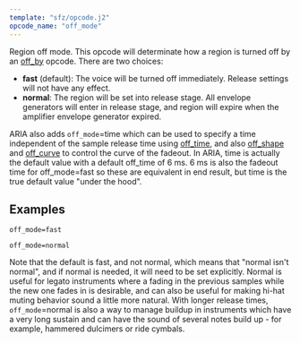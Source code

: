 ```yaml
---
template: "sfz/opcode.j2"
opcode_name: "off_mode"
---
```

Region off mode. This opcode will determinate how a region is turned off by an
[off_by] opcode. There are two choices:

- **fast** (default): The voice will be turned off immediately.
                      Release settings will not have any effect.
- **normal**: The region will be set into release stage. All envelope
              generators will enter in release stage, and region will expire
              when the amplifier envelope generator expired.

ARIA also adds `off_mode`=time which can be used to specify a time independent
of the sample release time using [off_time],
and also [off_shape] and [off_curve] to control the curve of the fadeout.
In ARIA, time is actually the default value with a default off_time of 6 ms.
6 ms is also the fadeout time for off_mode=fast so these are equivalent
in end result, but time is the true default value "under the hood".

## Examples

```sfz
off_mode=fast

off_mode=normal
```

Note that the default is fast, and not normal, which means that
"normal isn't normal", and if normal is needed, it will need to be set explicitly.
Normal is useful for legato instruments where a fading in the previous samples
while the new one fades in is desirable, and can also be useful for making hi-hat
muting behavior sound a little more natural. With longer release times,
`off_mode`=normal is also a way to manage buildup in instruments which have a very
long sustain and can have the sound of several notes build up - for example,
hammered dulcimers or ride cymbals.


[off_by]:    off_by.md
[off_curve]: off_curve.md
[off_shape]: off_shape.md
[off_time]:  off_time.md
